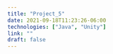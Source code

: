 ```yaml
---
title: "Project_5"
date: 2021-09-18T11:23:26-06:00
technologies: ["Java", "Unity"]
link: ""
draft: false
---
```

